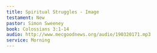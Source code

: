 ```yaml
---
title: Spiritual Struggles - Image
testament: New
pastor: Simon Sweeney 
book: Colossians 3:1-14
audio: http://www.mecgoodnews.org/audio/190320171.mp3
service: Morning
---
```

